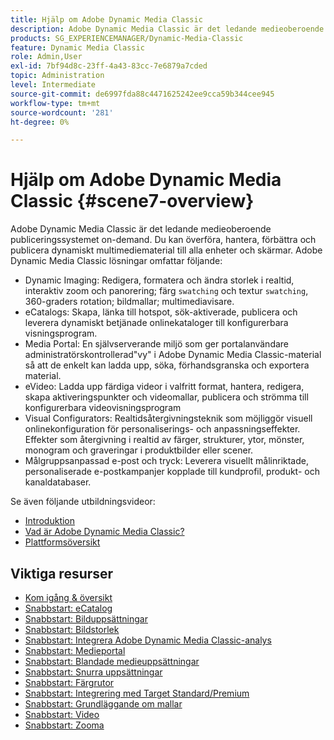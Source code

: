```yaml
---
title: Hjälp om Adobe Dynamic Media Classic
description: Adobe Dynamic Media Classic är det ledande medieoberoende publiceringssystemet on-demand. Du kan överföra, hantera, förbättra och publicera dynamiskt multimediematerial till alla enheter och skärmar.
products: SG_EXPERIENCEMANAGER/Dynamic-Media-Classic
feature: Dynamic Media Classic
role: Admin,User
exl-id: 7bf94d8c-23ff-4a43-83cc-7e6879a7cded
topic: Administration
level: Intermediate
source-git-commit: de6997fda88c4471625242ee9cca59b344cee945
workflow-type: tm+mt
source-wordcount: '281'
ht-degree: 0%

---
```


# Hjälp om Adobe Dynamic Media Classic {#scene7-overview}

Adobe Dynamic Media Classic är det ledande medieoberoende publiceringssystemet on-demand. Du kan överföra, hantera, förbättra och publicera dynamiskt multimediematerial till alla enheter och skärmar. Adobe Dynamic Media Classic lösningar omfattar följande:

* Dynamic Imaging: Redigera, formatera och ändra storlek i realtid, interaktiv zoom och panorering; färg `swatching` och textur `swatching`, 360-graders rotation; bildmallar; multimediavisare.
* eCatalogs: Skapa, länka till hotspot, sök-aktiverade, publicera och leverera dynamiskt betjänade onlinekataloger till konfigurerbara visningsprogram.
* Media Portal: En självserverande miljö som ger portalanvändare administratörskontrollerad&quot;vy&quot; i Adobe Dynamic Media Classic-material så att de enkelt kan ladda upp, söka, förhandsgranska och exportera material.
* eVideo: Ladda upp färdiga videor i valfritt format, hantera, redigera, skapa aktiveringspunkter och videomallar, publicera och strömma till konfigurerbara videovisningsprogram
* Visual Configurators: Realtidsåtergivningsteknik som möjliggör visuell onlinekonfiguration för personaliserings- och anpassningseffekter. Effekter som återgivning i realtid av färger, strukturer, ytor, mönster, monogram och graveringar i produktbilder eller scener.
* Målgruppsanpassad e-post och tryck: Leverera visuellt målinriktade, personaliserade e-postkampanjer kopplade till kundprofil, produkt- och kanaldatabaser.

Se även följande utbildningsvideor:

* [Introduktion](https://s7d5.scene7.com/s7viewers/html5/VideoViewer.html?videoserverurl=https://s7d5.scene7.com/is/content/&amp;emailurl=https://s7d5.scene7.com/s7/emailFriend&amp;serverUrl=https://s7d5.scene7.com/is/image/&amp;config=Scene7SharedAssets/Universal_HTML5_Video&amp;contenturl=https://s7d5.scene7.com/skins/&amp;asset=S7tutorials/570_Introduction_converted%20renamed_Getting%20Started-AVS)
* [Vad är Adobe Dynamic Media Classic?](https://s7d5.scene7.com/s7viewers/html5/VideoViewer.html?videoserverurl=https://s7d5.scene7.com/is/content/&amp;emailurl=https://s7d5.scene7.com/s7/emailFriend&amp;serverUrl=https://s7d5.scene7.com/is/image/&amp;config=Scene7SharedAssets/Universal_HTML5_Video&amp;contenturl=https://s7d5.scene7.com/skins/&amp;asset=S7tutorials/577_What%20is%20Scene7_converted%20renamed_Getting%20Started-AVS)
* [Plattformsöversikt](https://s7d5.scene7.com/s7viewers/html5/VideoViewer.html?videoserverurl=https://s7d5.scene7.com/is/content/&amp;emailurl=https://s7d5.scene7.com/s7/emailFriend&amp;serverUrl=https://s7d5.scene7.com/is/image/&amp;config=Scene7SharedAssets/Universal_HTML5_Video&amp;contenturl=https://s7d5.scene7.com/skins/&amp;asset=S7tutorials/572_Platform%20Overview_converted%20renamed_Getting%20Started-AVS)

## Viktiga resurser

* [Kom igång &amp; översikt](/help/using/dmc-platform-overview.md)
* [Snabbstart: eCatalog](/help/using/quick-start-ecatalog.md)
* [Snabbstart: Bilduppsättningar](/help/using/quick-start-image-sets.md)
* [Snabbstart: Bildstorlek](/help/using/quick-start-image-sizing.md)
* [Snabbstart: Integrera Adobe Dynamic Media Classic-analys](/help/using/quick-start-integrating-dmc-analytics.md)
* [Snabbstart: Medieportal](/help/using/quick-start-media-portal-administration.md)
* [Snabbstart: Blandade medieuppsättningar](/help/using/quick-start-mixed-media-sets.md)
* [Snabbstart: Snurra uppsättningar](/help/using/quick-start-spin-sets.md)
* [Snabbstart: Färgrutor](/help/using/quick-start-swatch-sets.md)
* [Snabbstart: Integrering med Target Standard/Premium](/help/using/quick-start-target-integration.md)
* [Snabbstart: Grundläggande om mallar](/help/using/quick-start-template-basics.md)
* [Snabbstart: Video](/help/using/quick-start-video.md)
* [Snabbstart: Zooma](/help/using/quick-start-zoom.md)

